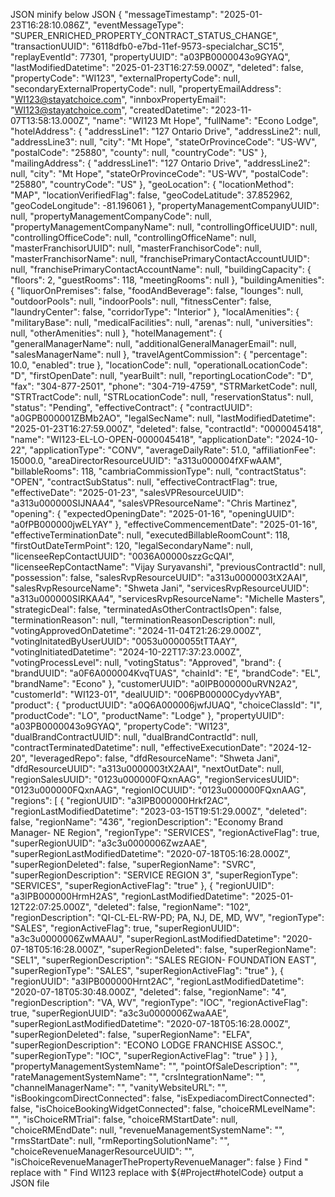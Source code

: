 JSON minify below JSON
{
  "messageTimestamp": "2025-01-23T16:28:10.086Z",
  "eventMessageType": "SUPER_ENRICHED_PROPERTY_CONTRACT_STATUS_CHANGE",
  "transactionUUID": "6118dfb0-e7bd-11ef-9573-specialchar_SC15",
  "replayEventId": 77301,
  "propertyUUID": "a03PB0000043o9GYAQ",
  "lastModifiedDatetime": "2025-01-23T16:27:59.000Z",
  "deleted": false,
  "propertyCode": "WI123",
  "externalPropertyCode": null,
  "secondaryExternalPropertyCode": null,
  "propertyEmailAddress": "WI123@stayatchoice.com",
  "innboxPropertyEmail": "WI123@stayatchoice.com",
  "createdDatetime": "2023-11-07T13:58:13.000Z",
  "name": "WI123 Mt Hope",
  "fullName": "Econo Lodge",
  "hotelAddress": {
    "addressLine1": "127 Ontario Drive",
    "addressLine2": null,
    "addressLine3": null,
    "city": "Mt Hope",
    "stateOrProvinceCode": "US-WV",
    "postalCode": "25880",
    "county": null,
    "countryCode": "US"
  },
  "mailingAddress": {
    "addressLine1": "127 Ontario Drive",
    "addressLine2": null,
    "city": "Mt Hope",
    "stateOrProvinceCode": "US-WV",
    "postalCode": "25880",
    "countryCode": "US"
  },
  "geoLocation": {
    "locationMethod": "MAP",
    "locationVerifiedFlag": false,
    "geoCodeLatitude": 37.852962,
    "geoCodeLongitude": -81.196061
  },
  "propertyManagementCompanyUUID": null,
  "propertyManagementCompanyCode": null,
  "propertyManagementCompanyName": null,
  "controllingOfficeUUID": null,
  "controllingOfficeCode": null,
  "controllingOfficeName": null,
  "masterFranchisorUUID": null,
  "masterFranchisorCode": null,
  "masterFranchisorName": null,
  "franchisePrimaryContactAccountUUID": null,
  "franchisePrimaryContactAccountName": null,
  "buildingCapacity": {
    "floors": 2,
    "guestRooms": 118,
    "meetingRooms": null
  },
  "buildingAmenities": {
    "liquorOnPremises": false,
    "foodAndBeverage": false,
    "lounges": null,
    "outdoorPools": null,
    "indoorPools": null,
    "fitnessCenter": false,
    "laundryCenter": false,
    "corridorType": "Interior"
  },
  "localAmenities": {
    "militaryBase": null,
    "medicalFacilities": null,
    "arenas": null,
    "universities": null,
    "otherAmenities": null
  },
  "hotelManagement": {
    "generalManagerName": null,
    "additionalGeneralManagerEmail": null,
    "salesManagerName": null
  },
  "travelAgentCommission": {
    "percentage": 10.0,
    "enabled": true
  },
  "locationCode": null,
  "operationalLocationCode": "D",
  "firstOpenDate": null,
  "yearBuilt": null,
  "reportingLocationCode": "D",
  "fax": "304-877-2501",
  "phone": "304-719-4759",
  "STRMarketCode": null,
  "STRTractCode": null,
  "STRLocationCode": null,
  "reservationStatus": null,
  "status": "Pending",
  "effectiveContract": {
    "contractUUID": "a0GPB000001ZBMb2AO",
    "legalSecName": null,
    "lastModifiedDatetime": "2025-01-23T16:27:59.000Z",
    "deleted": false,
    "contractId": "0000045418",
    "name": "WI123-EL-LO-OPEN-0000045418",
    "applicationDate": "2024-10-22",
    "applicationType": "CONV",
    "averageDailyRate": 51.0,
    "affiliationFee": 15000.0,
    "areaDirectorResourceUUID": "a313u000004fXFwAAM",
    "billableRooms": 118,
    "cambriaCommissionType": null,
    "contractStatus": "OPEN",
    "contractSubStatus": null,
    "effectiveContractFlag": true,
    "effectiveDate": "2025-01-23",
    "salesVPResourceUUID": "a313u000000SIJNAA4",
    "salesVPResourceName": "Chris Martinez",
    "opening": {
      "expectedOpeningDate": "2025-01-16",
      "openingUUID": "a0fPB000000jwELYAY"
    },
    "effectiveCommencementDate": "2025-01-16",
    "effectiveTerminationDate": null,
    "executedBillableRoomCount": 118,
    "firstOutDateTermPoint": 120,
    "legalSecondaryName": null,
    "licenseeRepContactUUID": "0036A00000szzGcQAI",
    "licenseeRepContactName": "Vijay Suryavanshi",
    "previousContractId": null,
    "possession": false,
    "salesRvpResourceUUID": "a313u0000003tX2AAI",
    "salesRvpResourceName": "Shweta Jani",
    "servicesRvpResourceUUID": "a313u000000SIRKAA4",
    "servicesRvpResourceName": "Michelle Masters",
    "strategicDeal": false,
    "terminatedAsOtherContractIsOpen": false,
    "terminationReason": null,
    "terminationReasonDescription": null,
    "votingApprovedOnDatetime": "2024-11-04T21:26:29.000Z",
    "votingInitatedByUserUUID": "0053u0000055tTTAAY",
    "votingInitiatedDatetime": "2024-10-22T17:37:23.000Z",
    "votingProcessLevel": null,
    "votingStatus": "Approved",
    "brand": {
      "brandUUID": "a0F6A000004KvqTUAS",
      "chainId": "E",
      "brandCode": "EL",
      "brandName": "Econo"
    },
    "customerUUID": "a0IPB000000uRVN2A2",
    "customerId": "WI123-01",
    "dealUUID": "006PB00000CydyvYAB",
    "product": {
      "productUUID": "a0Q6A000006jwfJUAQ",
      "choiceClassId": "I",
      "productCode": "LO",
      "productName": "Lodge"
    },
    "propertyUUID": "a03PB0000043o9GYAQ",
    "propertyCode": "WI123",
    "dualBrandContractUUID": null,
    "dualBrandContractId": null,
    "contractTerminatedDatetime": null,
    "effectiveExecutionDate": "2024-12-20",
    "leveragedRepo": false,
    "dfdResourceName": "Shweta Jani",
    "dfdResourceUUID": "a313u0000003tX2AAI",
    "nextOutDate": null,
    "regionSalesUUID": "0123u000000FQxnAAG",
    "regionServicesUUID": "0123u000000FQxnAAG",
    "regionIOCUUID": "0123u000000FQxnAAG",
    "regions": [
      {
        "regionUUID": "a3IPB000000Hrkf2AC",
        "regionLastModifiedDatetime": "2023-03-15T19:51:29.000Z",
        "deleted": false,
        "regionName": "436",
        "regionDescription": "Economy Brand Manager- NE Region",
        "regionType": "SERVICES",
        "regionActiveFlag": true,
        "superRegionUUID": "a3c3u0000006ZwzAAE",
        "superRegionLastModifiedDatetime": "2020-07-18T05:16:28.000Z",
        "superRegionDeleted": false,
        "superRegionName": "SVRC",
        "superRegionDescription": "SERVICE REGION 3",
        "superRegionType": "SERVICES",
        "superRegionActiveFlag": "true"
      },
      {
        "regionUUID": "a3IPB000000HrmH2AS",
        "regionLastModifiedDatetime": "2025-01-12T22:07:25.000Z",
        "deleted": false,
        "regionName": "102",
        "regionDescription": "QI-CL-EL-RW-PD; PA, NJ, DE, MD, WV",
        "regionType": "SALES",
        "regionActiveFlag": true,
        "superRegionUUID": "a3c3u0000006ZwMAAU",
        "superRegionLastModifiedDatetime": "2020-07-18T05:16:28.000Z",
        "superRegionDeleted": false,
        "superRegionName": "SEL1",
        "superRegionDescription": "SALES REGION- FOUNDATION EAST",
        "superRegionType": "SALES",
        "superRegionActiveFlag": "true"
      },
      {
        "regionUUID": "a3IPB000000Hrnt2AC",
        "regionLastModifiedDatetime": "2020-07-18T05:30:48.000Z",
        "deleted": false,
        "regionName": "4",
        "regionDescription": "VA, WV",
        "regionType": "IOC",
        "regionActiveFlag": true,
        "superRegionUUID": "a3c3u0000006ZwaAAE",
        "superRegionLastModifiedDatetime": "2020-07-18T05:16:28.000Z",
        "superRegionDeleted": false,
        "superRegionName": "ELFA",
        "superRegionDescription": "ECONO LODGE FRANCHISE ASSOC.",
        "superRegionType": "IOC",
        "superRegionActiveFlag": "true"
      }
    ]
  },
  "propertyManagementSystemName": "",
  "pointOfSaleDescription": "",
  "rateManagementSystemName": "",
  "crsIntegrationName": "",
  "channelManagerName": "",
  "vanityWebsiteURL": "",
  "isBookingcomDirectConnected": false,
  "isExpediacomDirectConnected": false,
  "isChoiceBookingWidgetConnected": false,
  "choiceRMLevelName": "",
  "isChoiceRMTrial": false,
  "choiceRMStartDate": null,
  "choiceRMEndDate": null,
  "revenueManagementSystemName": "",
  "rmsStartDate": null,
  "rmReportingSolutionName": "",
  "choiceRevenueManagerResourceUUID": "",
  "isChoiceRevenueManagerThePropertyRevenueManager": false
}
Find " replace with \"
Find WI123 replace with ${#Project#hotelCode}
output a JSON file
